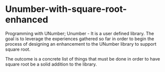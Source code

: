 # Unumber-with-square-root-enhanced
Programming with UNumber; 
Unumber - It is a user defined library.
The goal is to leverage the experiences gathered so far in order to begin the process of designing an enhancement to the UNumber library
to support square root.

The outcome is a concrete list of things that must be done in order to have square root be a solid addition to the library.
